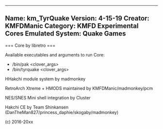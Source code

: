 -----------------------
Name: km_TyrQuake
Version: 4-15-19
Creator: KMFDManic
Category: KMFD Experimental Cores
Emulated System: Quake Games
-----------------------
=== Core by libretro ===

Available executables and arguments to run Core:
- /bin/pak <rom> <clover_args>
- /bin/tyrquake <rom> <clover_args>

HHakchi module system by madmonkey

RetroArch Xtreme + HMODS maintained by KMFDManic/madmonkey/pcm

NES/SNES Mini shell integration by Cluster

Hakchi CE by Team Shinkansen (DanTheMan827/princess_daphie/skogaby/madmonkey)

(c) 2016-20xx
